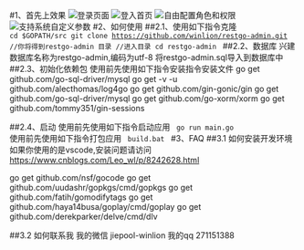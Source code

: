 #1、首先上效果
![登录页面](/blob/master/asset/images/1.png)
![登入首页](/blob/master/asset/images/2.png)
![自由配置角色和权限](/blob/master/asset/images/3.png)
![支持系统自定义参数](/blob/master/asset/images/4.png)
#2、如何使用
##2.1、使用如下指令克隆
<code>
cd $GOPATH/src
git clone https://github.com/winlion/restgo-admin.git
//你将得到restgo-admin 目录
//进入目录
cd restgo-admin
</code>
##2.2、数据库
兴建数据库名称为restgo-admin,编码为utf-8
将restgo-admin.sql导入到数据库中
##2.3、初始化依赖包
使用前先使用如下指令安装指令安装文件
go get github.com/go-sql-driver/mysql
go get -v -u github.com/alecthomas/log4go
go get github.com/gin-gonic/gin
go get github.com/go-sql-driver/mysql
go get github.com/go-xorm/xorm
go get github.com/tommy351/gin-sessions

##2.4、启动
使用前先使用如下指令启动应用
<code>
go run main.go
</code>
使用前先使用如下指令打包应用
<code>
build.bat
</code>
#3、FAQ
##3.1 如何安装开发环境
如果你使用的是vscode,安装问题请访问
https://www.cnblogs.com/Leo_wl/p/8242628.html

go get github.com/nsf/gocode
go get github.com/uudashr/gopkgs/cmd/gopkgs
go get github.com/fatih/gomodifytags
go get github.com/haya14busa/goplay/cmd/goplay
go get github.com/derekparker/delve/cmd/dlv

##3.2 如何联系我
我的微信 jiepool-winlion
我的qq 271151388

